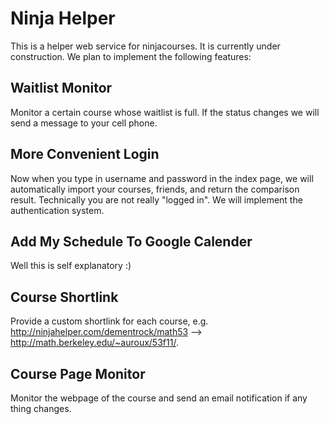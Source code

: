 Ninja Helper
============

This is a helper web service for ninjacourses. It is currently under construction. We plan to implement the following features:

Waitlist Monitor
--------------

Monitor a certain course whose waitlist is full. If the status changes we will send a message to your cell phone.

More Convenient Login
---------------------

Now when you type in username and password in the index page, we will automatically import your courses, friends, and return the comparison result. Technically you are not really "logged in". We will implement the authentication system.

Add My Schedule To Google Calender
----------------------------------

Well this is self explanatory :)

Course Shortlink
----------------

Provide a custom shortlink for each course, e.g. http://ninjahelper.com/dementrock/math53 --> http://math.berkeley.edu/~auroux/53f11/.

Course Page Monitor
-------------------

Monitor the webpage of the course and send an email notification if any thing changes.
